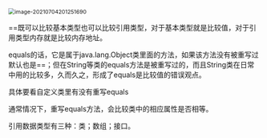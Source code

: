 <img src="D:\JAVA_learn\InterviewProblem\InterviewProblems.assets\image-20210704201251690.png" alt="image-20210704201251690" style="zoom:78%;" />



==既可以比较基本类型也可以比较引用类型，对于基本类型就是比较值，对于引用类型内存就是比较内存地址。

equals的话，它是属于java.lang.Object类里面的方法，如果该方法没有被重写过默认也是==；但在String等类的equals方法是被重写过的，而且String类在日常中用的比较多，久而久之，形成了equals是比较值的错误观点。



具体要看自定义类里有没有重写equals



通常情况下，重写equals方法，会比较类中的相应属性是否相等。

引用数据类型有三种：类；数组；接口。